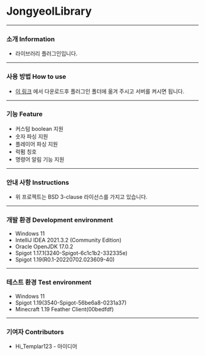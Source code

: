 # JongyeolLibrary
---
### 소개 Information
* 라이브러리 플러그인입니다.
---
### 사용 방법 How to use
* [이 링크](https://github.com/Jongye0l/JongyeolLibrary/releases/latest) 에서 다운로드후 플러그인 폴더에 옮겨 주시고 서버를 켜시면 됩니다.
---
### 기능 Feature
* 커스텀 boolean 지원
* 숫자 파싱 지원
* 플레이어 파싱 지원
* 럭펌 칭호 
* 명령어 알림 기능 지원
---
### 안내 사항 Instructions
* 위 프로젝트는 BSD 3-clause 라이선스를 가지고 있습니다.
---
### 개발 환경 Development environment
* Windows 11
* IntelliJ IDEA 2021.3.2 (Community Edition)
* Oracle OpenJDK 17.0.2
* Spigot 1.17.1(3240-Spigot-6c1c1b2-332335e)
* Spigot 1.19(R0.1-20220702.023609-40)
---
### 테스트 환경 Test environment
* Windows 11
* Spigot 1.19(3540-Spigot-56be6a8-0231a37)
* Minecraft 1.19 Feather Client(00bedfdf)
---
### 기여자 Contributors
* Hi_Templar123 - 아이디어
